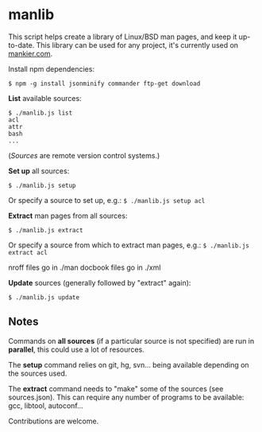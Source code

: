 manlib
======

This script helps create a library of Linux/BSD man pages, and keep it up-to-date. This library can be used for any project, it's currently used on [mankier.com](http://www.mankier.com/).

Install npm dependencies:

    $ npm -g install jsonminify commander ftp-get download

**List** available sources:

    $ ./manlib.js list
    acl
    attr
    bash
    ...

(*Sources* are remote version control systems.)

**Set up** all sources:

    $ ./manlib.js setup

Or specify a source to set up, e.g.: `$ ./manlib.js setup acl`

**Extract** man pages from all sources:

    $ ./manlib.js extract

Or specify a source from which to extract man pages, e.g.: `$ ./manlib.js extract acl`

nroff files go in ./man docbook files go in ./xml

**Update** sources (generally followed by "extract" again):

    $ ./manlib.js update


Notes
-----

Commands on **all sources** (if a particular source is not specified) are run in **parallel**, this could use a lot of resources.

The **setup** command relies on git, hg, svn... being available depending on the sources used.

The **extract** command needs to "make" some of the sources (see sources.json). This can require any number of programs to be available: gcc, libtool, autoconf...

Contributions are welcome.